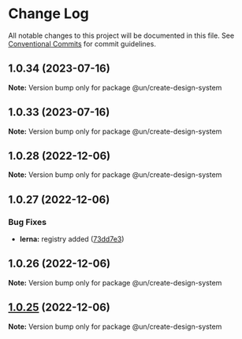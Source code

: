 # Change Log

All notable changes to this project will be documented in this file.
See [Conventional Commits](https://conventionalcommits.org) for commit guidelines.

## 1.0.34 (2023-07-16)

**Note:** Version bump only for package @un/create-design-system





## 1.0.33 (2023-07-16)

**Note:** Version bump only for package @un/create-design-system





## 1.0.28 (2022-12-06)

**Note:** Version bump only for package @un/create-design-system

## 1.0.27 (2022-12-06)

### Bug Fixes

- **lerna:** registry added ([73dd7e3](https://github.com/un-core/designsystem/commit/73dd7e367e91bc1a372aa7e3f841f7f24a1b6934))

## 1.0.26 (2022-12-06)

**Note:** Version bump only for package @un/create-design-system

## [1.0.25](https://github.com/un-core/designsystem/compare/@un/create-design-system@1.0.24...@un/create-design-system@1.0.25) (2022-12-06)

**Note:** Version bump only for package @un/create-design-system
